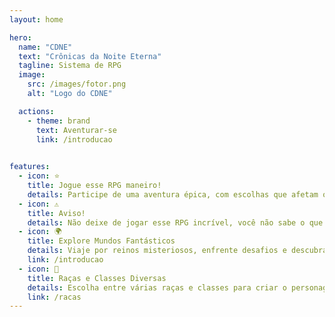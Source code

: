 ```yaml
---
layout: home

hero:
  name: "CDNE"
  text: "Crônicas da Noite Eterna"
  tagline: Sistema de RPG
  image:
    src: /images/fotor.png
    alt: "Logo do CDNE"

  actions:
    - theme: brand
      text: Aventurar-se
      link: /introducao
  

features:
  - icon: ⭐
    title: Jogue esse RPG maneiro!
    details: Participe de uma aventura épica, com escolhas que afetam o destino do seu personagem e do mundo.
  - icon: ⚠️
    title: Aviso!
    details: Não deixe de jogar esse RPG incrível, você não sabe o que está perdendo! Prepare-se para emoções intensas.
  - icon: 🌍
    title: Explore Mundos Fantásticos
    details: Viaje por reinos misteriosos, enfrente desafios e descubra histórias que estão além da imaginação.
    link: /introducao
  - icon: 🏅
    title: Raças e Classes Diversas
    details: Escolha entre várias raças e classes para criar o personagem dos seus sonhos e se destacar nas batalhas.
    link: /racas
---
```

